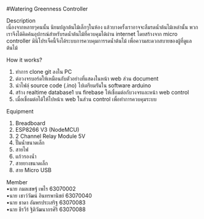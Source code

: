 #Watering Greenness Controller 

Description\
  เนื่องจากหลายๆคนนั้น นิยมปลูกต้นไม้เล็กๆในห้อง แล้วบางครั้งเราอาจจะลืมรดน้ำต้นไม้เหล่านั้น พวกเราจึงได้คิดค้นอุปกรณ์สำหรับรดน้ำต้นไม้ที่ควบคุมได้ผ่าน internet โดยสร้างจาก micro controller 
มินิโปรเจ็คนี้จึงได้ระบบการควบคุมการรดน้ำต้นไม้ เพื่อความสะดวกสบายของผู้ที่ดูแลต้นไม้

How it works?
1. ทำการ clone git ลงใน PC
2. ต่อวงจรบอร์ดให้เหมือนกับตัวอย่างที่แสดงในหน้า web ส่วน document
3. นำไฟลฺ์ source code (.ino) ไปเตรียมรันใน software arduino
4. สร้าง realtime database1 บน firebase ให้เชื่อมต่อกับวงจรและหน้า web control
5. เมื่อเชื่อมต่อได้ให้ไปหน้าเ web ในส่วน control เพื่อทำการควบคุมระบบ

Equipment
1. Breadboard 
2. ESP8266 V3 (NodeMCU)
3. 2 Channel Relay Module 5V
4. ปั๊มน้ำขนาดเล็ก
5. สายไฟ
6. แก้วรองน้ำ
7. สายยางขนาดเล็ก
8. สาย Micro USB

Member\
•นาย กมลเชษฐ์ เพไร 63070002\
•นาย เชาว์วัฒน์ อินทรพานิชย์ 63070040\
•นาย ธาดา อัมพรประเสริฐ 63070083\
•นาย ธีรวีร์ ฐิติวัฒนากรศิริ 63070088
